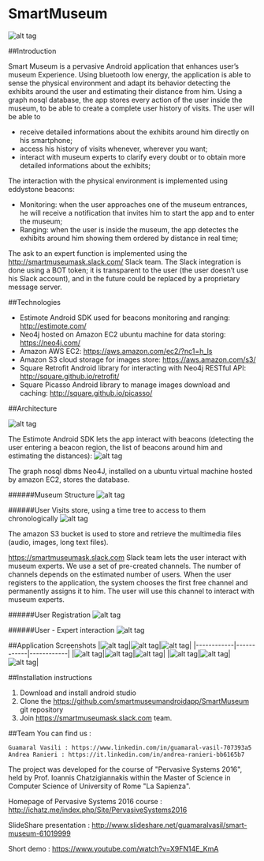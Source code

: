 # SmartMuseum

![alt tag](https://github.com/andr3aranieri/smartmuseumimages/blob/master/app_icon.png)



##Introduction

Smart Museum is a pervasive Android application that enhances user’s museum Experience. 
Using bluetooth low energy, the application is able to sense the physical environment and adapt its behavior detecting the exhibits around the user and estimating their distance from him.
Using a graph nosql database, the app stores every action of the user inside the museum, to be able to create a complete user history of visits.
The user will be able to 
- receive detailed informations about the exhibits around him directly on his smartphone;
- access his history of visits whenever, wherever you want; 
- interact with museum experts to clarify every doubt or to obtain more detailed informations about the exhibits;

The interaction with the physical environment is implemented using eddystone beacons:
- Monitoring: when the user approaches one of the museum entrances, he will receive a notification that invites him to start the app and to enter the museum;
- Ranging: when the user is inside the museum, the app detectes the exhibits around him showing them ordered by distance in real time;

The ask to an expert function is implemented using the http://smartmuseumask.slack.com/ Slack team. 
The Slack integration is done using a BOT token; it is transparent to the user (the user doesn’t use his Slack account), and in the future could be replaced by a proprietary message server.



##Technologies

- Estimote Android SDK used for beacons monitoring and ranging: http://estimote.com/
- Neo4j hosted on Amazon EC2 ubuntu machine for data storing: https://neo4j.com/
- Amazon AWS EC2: https://aws.amazon.com/ec2/?nc1=h_ls
- Amazon S3 cloud storage for images store: https://aws.amazon.com/s3/
- Square Retrofit Android library for interacting with Neo4j RESTful API: http://square.github.io/retrofit/
- Square Picasso Android library to manage images download and caching: http://square.github.io/picasso/



##Architecture

![alt tag](https://github.com/andr3aranieri/smartmuseumimages/blob/master/architecture.png)

The Estimote Android SDK lets the app interact with beacons (detecting the user entering a beacon region, the list of beacons around him and estimating the distances):
![alt tag](https://github.com/andr3aranieri/smartmuseumimages/blob/master/arch_beacons.png)


The graph nosql dbms Neo4J, installed on a ubuntu virtual machine hosted by amazon EC2, stores the database.


######Museum Structure
![alt tag](https://github.com/andr3aranieri/smartmuseumimages/blob/master/arch_neo4j1.png)


######User Visits store, using a time tree to access to them chronologically
![alt tag](https://github.com/andr3aranieri/smartmuseumimages/blob/master/arch_neo4j2.png)


The amazon S3 bucket is used to store and retrieve the multimedia files (audio, images, long text files).

https://smartmuseumask.slack.com Slack team lets the user interact with museum experts. We use a set of pre-created channels. The number of channels depends on the estimated number of users. 
When the user registers to the application, the system chooses the first free channel and permanently assigns it to him. The user will use this channel to interact with museum experts.


######User Registration
![alt tag](https://github.com/andr3aranieri/smartmuseumimages/blob/master/arch_userregistration.png)


######User - Expert interaction
![alt tag](https://github.com/andr3aranieri/smartmuseumimages/blob/master/arch_userexpertinteraction.png)



##Application Screenshots
|![alt tag](https://github.com/andr3aranieri/smartmuseumimages/blob/master/s1.png)|![alt tag](https://github.com/andr3aranieri/smartmuseumimages/blob/master/s8.png)|![alt tag](https://github.com/andr3aranieri/smartmuseumimages/blob/master/s5.png)|
|------------|------------|------------|
|![alt tag](https://github.com/andr3aranieri/smartmuseumimages/blob/master/s9.png)|![alt tag](https://github.com/andr3aranieri/smartmuseumimages/blob/master/s6.png)|![alt tag](https://github.com/andr3aranieri/smartmuseumimages/blob/master/s4.png)|
|![alt tag](https://github.com/andr3aranieri/smartmuseumimages/blob/master/s3.png)|![alt tag](https://github.com/andr3aranieri/smartmuseumimages/blob/master/s10.png)|![alt tag](https://github.com/andr3aranieri/smartmuseumimages/blob/master/s2.png)|



##Installation instructions

1. Download and install android studio
2. Clone the https://github.com/smartmuseumandroidapp/SmartMuseum git repository
3. Join https://smartmuseumask.slack.com team.

##Team
You can find us : 

	Guamaral Vasili : https://www.linkedin.com/in/guamaral-vasil-707393a5
	Andrea Ranieri : https://it.linkedin.com/in/andrea-ranieri-bb6165b7

The project was developed for the course of "Pervasive Systems 2016", held by Prof. Ioannis Chatzigiannakis within the Master of Science in Computer Science of University of Rome "La Sapienza". 

Homepage of Pervasive Systems 2016 course : http://ichatz.me/index.php/Site/PervasiveSystems2016

SlideShare presentation : http://www.slideshare.net/guamaralvasil/smart-museum-61019999

Short demo : https://www.youtube.com/watch?v=X9FN14E_KmA


